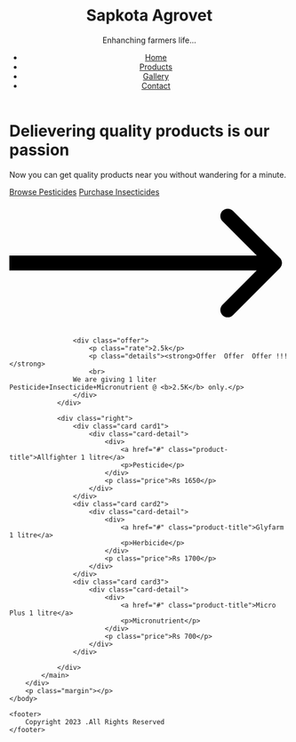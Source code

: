 <!DOCTYPE html>
<html>
    <head>
        <title>
            Sapkota Agrovet
        </title>
        <link rel="stylesheet" type="text/css" href="design.css">
    </head>
    <body>
        <div class="overlay"></div>
        <div class="wrapper">
            <header>
                <div class="logo">
                    <h1>
                        Sapkota Agrovet
                    </h1>
                    <p>
                        Enhanching farmers life...
                    </p>
                </div>
                    <nav>
                        <ul>
                            <li><a href="#" class="active">Home</a></li>
                            <li><a href="#" >Products</a></li>
                            <li><a href="#">Gallery</a></li>
                            <li> <a href="tel:=+9779845068254">Contact</a></li>
                        </ul>
                    </nav>
            </header>
            <main>
                <div class="left">
                    <h1>Delievering quality products is our passion</h1>
                    <p class="subhead">
                        Now you can get quality products near you without wandering for a minute.
                    </p>
                    <div class="buttons">
                        <a href="#" class="primary" >Browse Pesticides</a>
                        <a href="#" class="secondary">
                            <span>Purchase Insecticides</span>
                        <svg viewBox="0 0 19 9" fill="none">
                            <path d="M18.3536 4.85355C18.5488 4.65829 18.5488 4.34171 18.3536 4.14645L15.1716 0.964466C14.9763 0.769204 14.6597 0.769204 14.4645 0.964466C14.2692 1.15973 14.2692 1.47631 14.4645 1.67157L17.2929 4.5L14.4645 7.32843C14.2692 7.52369 14.2692 7.84027 14.4645 8.03553C14.6597 8.2308 14.9763 8.2308 15.1716 8.03553L18.3536 4.85355ZM0 5H18V4H0V5Z" fill="black"/>
                        </svg>
                        </a>
                    </div>

                    <div class="offer">
                        <p class="rate">2.5k</p>
                        <p class="details"><strong>Offer  Offer  Offer !!!</strong>
                        <br>
                    We are giving 1 liter Pesticide+Insecticide+Micronutrient @ <b>2.5K</b> only.</p>
                    </div>
                </div>
                
                <div class="right">
                    <div class="card card1">
                        <div class="card-detail">
                            <div>
                                <a href="#" class="product-title">Allfighter 1 litre</a>
                                <p>Pesticide</p>
                            </div>
                            <p class="price">Rs 1650</p>
                        </div>
                    </div>
                    <div class="card card2">
                        <div class="card-detail">
                            <div>
                                <a href="#" class="product-title">Glyfarm 1 litre</a>
                                <p>Herbicide</p>
                            </div>
                            <p class="price">Rs 1700</p>
                        </div>
                    </div>
                    <div class="card card3">
                        <div class="card-detail">
                            <div>
                                <a href="#" class="product-title">Micro Plus 1 litre</a>
                                <p>Micronutrient</p>
                            </div>
                            <p class="price">Rs 700</p>
                        </div>
                    </div>

                </div>
            </main>
        </div>
        <p class="margin"></p>
    </body>

    <footer>
        Copyright 2023 .All Rights Reserved 
    </footer>
</html>
